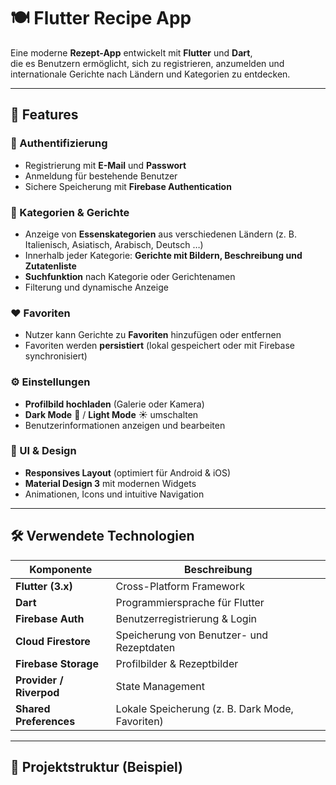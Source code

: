 # 🍽️ Flutter Recipe App

Eine moderne **Rezept-App** entwickelt mit **Flutter** und **Dart**,  
die es Benutzern ermöglicht, sich zu registrieren, anzumelden und internationale Gerichte nach Ländern und Kategorien zu entdecken.  

---

## 🚀 Features

### 🔐 Authentifizierung
- Registrierung mit **E-Mail** und **Passwort**  
- Anmeldung für bestehende Benutzer  
- Sichere Speicherung mit **Firebase Authentication**  

### 🍱 Kategorien & Gerichte
- Anzeige von **Essenskategorien** aus verschiedenen Ländern (z. B. Italienisch, Asiatisch, Arabisch, Deutsch …)  
- Innerhalb jeder Kategorie: **Gerichte mit Bildern, Beschreibung und Zutatenliste**  
- **Suchfunktion** nach Kategorie oder Gerichtenamen  
- Filterung und dynamische Anzeige  

### ❤️ Favoriten
- Nutzer kann Gerichte zu **Favoriten** hinzufügen oder entfernen  
- Favoriten werden **persistiert** (lokal gespeichert oder mit Firebase synchronisiert)

### ⚙️ Einstellungen
- **Profilbild hochladen** (Galerie oder Kamera)  
- **Dark Mode** 🌙 / **Light Mode** ☀️ umschalten  
- Benutzerinformationen anzeigen und bearbeiten  

### 📱 UI & Design
- **Responsives Layout** (optimiert für Android & iOS)  
- **Material Design 3** mit modernen Widgets  
- Animationen, Icons und intuitive Navigation  

---

## 🛠️ Verwendete Technologien

| Komponente | Beschreibung |
|-------------|--------------|
| **Flutter (3.x)** | Cross-Platform Framework |
| **Dart** | Programmiersprache für Flutter |
| **Firebase Auth** | Benutzerregistrierung & Login |
| **Cloud Firestore** | Speicherung von Benutzer- und Rezeptdaten |
| **Firebase Storage** | Profilbilder & Rezeptbilder |
| **Provider / Riverpod** | State Management |
| **Shared Preferences** | Lokale Speicherung (z. B. Dark Mode, Favoriten) |

---

## 📂 Projektstruktur (Beispiel)

